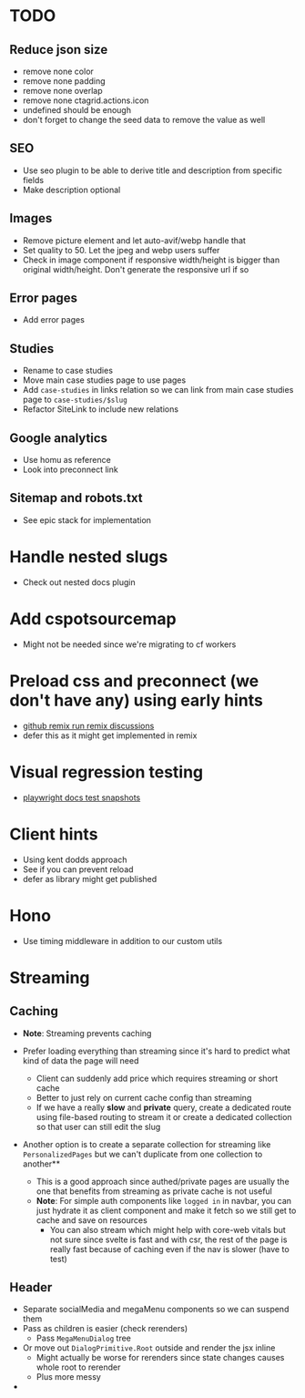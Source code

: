 # TODO

## Reduce json size

- remove none color
- remove none padding
- remove none overlap
- remove none ctagrid.actions.icon
- undefined should be enough
- don't forget to change the seed data to remove the value as well

## SEO

- Use seo plugin to be able to derive title and description from specific fields
- Make description optional

## Images

- Remove picture element and let auto-avif/webp handle that
- Set quality to 50. Let the jpeg and webp users suffer
- Check in image component if responsive width/height is bigger than original width/height. Don't generate the responsive url if so

## Error pages

- Add error pages

## Studies

- Rename to case studies
- Move main case studies page to use pages
- Add `case-studies` in links relation so we can link from main case studies page to `case-studies/$slug`
- Refactor SiteLink to include new relations

## Google analytics

- Use homu as reference
- Look into preconnect link

## Sitemap and robots.txt

- See epic stack for implementation

# Handle nested slugs

- Check out nested docs plugin

# Add cspotsourcemap

- Might not be needed since we're migrating to cf workers


# Preload css and preconnect (we don't have any) using early hints

- [github remix run remix discussions](https://github.com/remix-run/remix/discussions/5378)
- defer this as it might get implemented in remix

# Visual regression testing

- [playwright docs test snapshots](https://playwright.dev/docs/test-snapshots)

# Client hints

- Using kent dodds approach
- See if you can prevent reload
- defer as library might get published

# Hono

- Use timing middleware in addition to our custom utils


# Streaming

## Caching

- **Note**: Streaming prevents caching
- Prefer loading everything than streaming since it's hard to predict what kind of data the page will need
	- Client can suddenly add price which requires streaming or short cache
	- Better to just rely on current cache config than streaming
	- If we have a really **slow** and **private** query, create a dedicated route using file-based routing to stream it or create a dedicated collection so that user can still edit the slug

- Another option is to create a separate collection for streaming like `PersonalizedPages` but we can't duplicate from one collection to another**
	- This is a good approach since authed/private pages are usually the one that benefits from streaming as private cache is not useful
	- **Note**: For simple auth components like `logged in` in navbar, you can just hydrate it as client component and make it fetch so we still get to cache and save on resources
		- You can also stream which might help with core-web vitals but not sure since svelte is fast and with csr, the rest of the page is really fast because of caching even if the nav is slower (have to test)

## Header

- Separate socialMedia and megaMenu components so we can suspend them
- Pass as children is easier (check rerenders)
	- Pass `MegaMenuDialog` tree
- Or move out `DialogPrimitive.Root` outside and render the jsx inline
	- Might actually be worse for rerenders since state changes causes whole root to rerender
	- Plus more messy
- 
